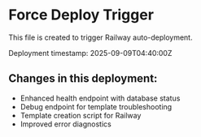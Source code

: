 # Force Deploy Trigger

This file is created to trigger Railway auto-deployment.

Deployment timestamp: 2025-09-09T04:40:00Z

## Changes in this deployment:
- Enhanced health endpoint with database status 
- Debug endpoint for template troubleshooting
- Template creation script for Railway
- Improved error diagnostics